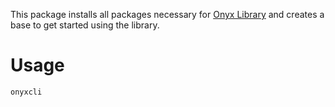 This package installs all packages necessary for [Onyx Library](https://www.npmjs.com/package/onyxlibrary) and creates a base to get started using the library.

# Usage

```sh
onyxcli
```
